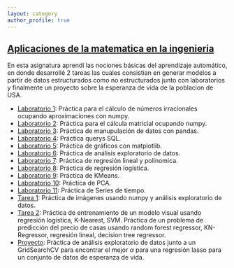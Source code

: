 ```yaml
---
layout: category
author_profile: true
---
```


## [Aplicaciones de la matematica en la ingenieria](https://github.com/felix947/mat281_portfolio)
En esta asignatura aprendí las nociones básicas del aprendizaje automático, en donde desarrollé 2 tareas las cuales consistian en generar modelos a partir de datos estructurados como no estructurados junto con laboratorios y finalmente un proyecto sobre la esperanza de vida de la poblacion de USA.
- [Laboratorio 1](https://github.com/felix947/mat281_portfolio/blob/master/labs/lab_01.ipynb): Práctica para el cálculo de números irracionales ocupando aproximaciones con numpy.
- [Laboratorio 2](https://github.com/felix947/mat281_portfolio/blob/master/labs/lab_02.ipynb): Práctica para el cálcula matricial ocupando numpy.
- [Laboratorio 3](https://github.com/felix947/mat281_portfolio/blob/master/labs/lab_03.ipynb): Práctica de manupulación de datos con pandas.
- [Laboratorio 4](https://github.com/felix947/mat281_portfolio/blob/master/labs/lab_04.ipynb): Práctica querys SQL.
- [Laboratorio 5](https://github.com/felix947/mat281_portfolio/blob/master/labs/lab_05.ipynb): Práctica de gráficos con matplotlib.
- [Laboratorio 6](https://github.com/felix947/mat281_portfolio/blob/master/labs/lab_06.ipynb): Práctica de análisis exploratorio de datos.
- [Laboratorio 7](https://github.com/felix947/mat281_portfolio/blob/master/labs/lab_07.ipynb): Práctica de regresión lineal y polinomica.
- [Laboratorio 8](https://github.com/felix947/mat281_portfolio/blob/master/labs/lab_08.ipynb): Práctica de regresión logística.
- [Laboratorio 9](https://github.com/felix947/mat281_portfolio/blob/master/labs/lab_09.ipynb): Práctica de KMeans.
- [Laboratorio 10](https://github.com/felix947/mat281_portfolio/blob/master/labs/lab_10.ipynb): Práctica de PCA.
- [Laboratorio 11](https://github.com/felix947/mat281_portfolio/blob/master/labs/lab_11.ipynb): Práctica de Series de tiempo.
- [Tarea 1](https://github.com/felix947/mat281_portfolio/blob/master/homeworks/hw_01.ipynb): Práctica de imágenes usando numpy y análisis exploratorio de datos.
- [Tarea 2](https://github.com/felix947/mat281_portfolio/blob/master/homeworks/hw_02.ipynb): Práctica de entrenamiento de un modelo visual usando regresión logística, K-Nearest, SVM. Práctica de un problema de predicción del precio de casas usando random forest regressor, KN-Regressor, regresión lineal, decision tree regressor.
- [Proyecto](https://github.com/felix947/mat281_portfolio/blob/master/project/Proyecto_aplica.ipynb): Práctica de análisis exploratorio de datos junto a un GridSearchCV para encontrar el mejor $\alpha$ para una regresión lasso para un conjunto de datos de esperanza de vida.